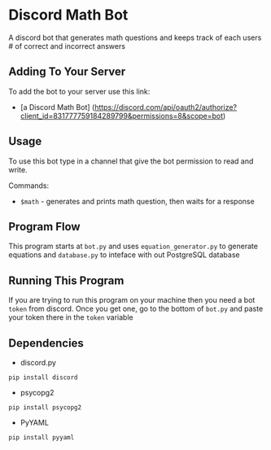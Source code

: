 # Discord Math Bot
A discord bot that generates math questions and keeps track of each users # of correct and incorrect answers

## Adding To Your Server
To add the bot to your server use this link:
* [a Discord Math Bot] (https://discord.com/api/oauth2/authorize?client_id=831777759184289799&permissions=8&scope=bot)

## Usage
To use this bot type in a channel that give the bot permission to read and write.

Commands:

* `$math` - generates and prints math question, then waits for a response

## Program Flow
This program starts at `bot.py` and uses `equation_generator.py` to generate equations and `database.py` to inteface with out PostgreSQL database

## Running This Program
If you are trying to run this program on your machine then you need
a bot `token` from discord. Once you get one, go to the bottom of `bot.py` and paste your token there in the `token` variable

## Dependencies
* discord.py

`pip install discord`


* psycopg2

`pip install psycopg2`


* PyYAML

`pip install pyyaml`

